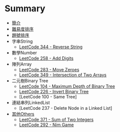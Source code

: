 # Summary

* [簡介](README.md)
* [難易度排序](sortbyacceptance.md)
* [題號排序](sortbynumber.md)
* 字串String
   * [LeetCode 344 - Reverse String](questions/344md.md)
* 數學Number
   * [LeetCode 258 - Add Digits](questions/258md.md)
* 陣列Array
   * [LeetCode 283 - Move Zeroes](questions/283md.md)
   * [LeetCode 349 - Intersection of Two Arrays](questions/349.md)
* 二元樹Binary Tree
   * [LeetCode 104 - Maximum Depth of Binary Tree](questions/104md.md)
   * [LeetCode 226 - Invert Binary Tree](questions/226md.md)
   * [LeetCode 100 - Same Tree]
* 連結串列LinkedList
   * [LeetCode 237 - Delete Node in a Linked List]
* [其他Others](others.md)
   * [LeetCode 371 - Sum of Two Integers](questions/371md.md)
   * [LeetCode 292 - Nim Game](questions/292md.md)

